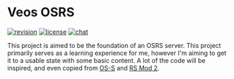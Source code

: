 # Veos OSRS
[![revision][rev-badge]][patch] [![license][license-badge]][mit] [![chat][discord-badge]][discord]

This project is aimed to be the foundation of an OSRS server. This project primarily serves as a learning experience for me, however I'm aiming to get it to a usable state with some basic content.
A lot of the code will be inspired, and even copied from [OS-S][oss-url] and [RS Mod 2][rsmod-url].

[oss-url]: https://www.rune-server.ee/runescape-development/rs2-server/downloads/697645-os-scape-171-server.html
[rsmod-url]: https://github.com/rsmod/rsmod
[patch]: https://oldschool.runescape.wiki/w/Update:PJ_Timer_Beta_%26_Chat_Changes
[rev-badge]: https://img.shields.io/badge/revision-201-important
[discord]: https://discord.gg/kyphJ4QWgM
[discord-badge]: https://img.shields.io/discord/585046832720379904?color=%237289da&logo=discord
[license-badge]: https://img.shields.io/badge/license-MIT-informational
[mit]: https://opensource.org/licenses/MIT
[license]: /LICENSE.md